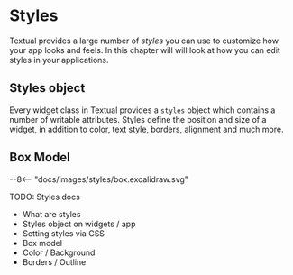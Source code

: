 # Styles

Textual provides a large number of *styles* you can use to customize how your app looks and feels. In this chapter will will look at how you can edit styles in your applications.


## Styles object

Every widget class in Textual provides a `styles` object which contains a number of writable attributes. Styles define the position and size of a widget, in addition to color, text style, borders, alignment and much more.



## Box Model


<div class="excalidraw">
--8<-- "docs/images/styles/box.excalidraw.svg"
</div>




TODO: Styles docs

- What are styles
- Styles object on widgets / app
- Setting styles via CSS
- Box model
- Color / Background
- Borders / Outline


